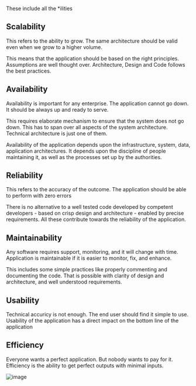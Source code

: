 
These include all the *ilities

## Scalability
This refers to the ability to grow. The same architecture should be valid even when we grow to a higher volume. 

This means that the application should be based on the right principles. Assumptions are well thought over. Architecture, Design and Code follows the best practices.

## Availability
Availability is important for any enterprise. The application cannot go down. It should be always up and ready to serve. 

This requires elaborate mechanism to ensure that the system does not go down. This has to span over all aspects of the system architecture. Technical architecture is just one of them. 

Availability of the application depends upon the infrastructure, system, data, application architectures. It depends upon the discipline of people maintaining it, as well as the processes set up by the authorities.

## Reliability
This refers to the accuracy of the outcome. The application should be able to perform with zero errors

There is no alternative to a well tested code developed by competent developers - based on crisp design and architecture - enabled by precise requirements. All these contribute towards the reliability of the application.

## Maintainability
Any software requires support, monitoring, and it will change with time. Application is maintainable if it is easier to monitor, fix, and enhance.

This includes some simple practices like properly commenting and documenting the code. That is possible with clarity of design and architecture, and well understood requirements.

## Usability
Technical accuricy is not enough. The end user should find it simple to use. Usability of the application has a direct impact on the bottom line of the application

## Efficiency
Everyone wants a perfect application. But nobody wants to pay for it. Efficiency is the ability to get perfect outputs with minimal inputs.

![image](https://raw.githubusercontent.com/mehmetozkaya/Design-Microservices-Architecture-with-Patterns-Principles/main/S1-Introduction/L6-Understand%20E-Commerce%20Domain%20-%20Non-Functional%20Requirement/NonFunc.png)

